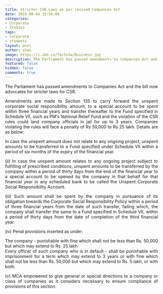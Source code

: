 ```yaml
---
title: Stricter CSR Laws as per revised Companies Act
date: 2019-08-04 15:56:00 
categories:
- Corporate
- Studies
tags:
- corporate
- students
layout: post
author: shan
image: https://i.ibb.co/Tqr5sJw/Business.jpg
description: The Parliament has passed amendments to Companies Act and the bill now advocates for stricter laws for CSR.
featured: false
hidden: false
comments: true
---
```

<p style="text-align: justify;">The Parliament has passed amendments to Companies Act and the bill now advocates for stricter laws for CSR.&nbsp;</p>

<p style="text-align: justify;">Amendments are made to Section 135 to carry forward the unspent corporate social responsibility amount, to a special account to be spent within three financial years and transfer thereafter to the Fund specified in Schedule VII, such as PM&#39;s National Relief Fund and the violation of the CSR rules could land company officials in jail for up to 3 years. Companies violating the rules will face a penalty of Rs 50,000 to Rs 25 lakh. Details are as below:</p>

<p style="text-align: justify;">In case the unspent amount does not relate to any ongoing project, unspent amounts to be transferred to a Fund specified under Schedule VII within a period of six months of the expiry of the financial year.</p>

<p style="text-align: justify;">(ii) In case the unspent amount relates to any ongoing project subject to fulfilling of prescribed conditions, unspent amounts to be transferred by the company within a period of thirty days from the end of the financial year to a special account to be opened by the company in that behalf for that financial year in any scheduled bank to be called the Unspent Corporate Social Responsibility Account.</p>

<p style="text-align: justify;">(iii) Such amount shall be spent by the company in pursuance of its obligation towards the Corporate Social Responsibility Policy within a period of three financial years from the date of such transfer, failing which, the company shall transfer the same to a Fund specified in Schedule VII, within a period of thirty days from the date of completion of the third financial year.</p>

<p style="text-align: justify;">(iv) Penal provisions inserted as under:</p>

<p style="text-align: justify;">The company - punishable with fine which shall not be less than Rs. 50,000 but which may extend to Rs. 25 lakh<br />
Every officer of such company who is in default - shall be punishable with imprisonment for a term which may extend to 3 years or with fine which shall not be less than Rs. 50,000 but which may extend to Rs. 5 lakh, or with both.</p>

<p style="text-align: justify;">(v) MCA empowered to give general or special directions to a company or class of companies as it considers necessary to ensure compliance of provisions of this section.</p>
